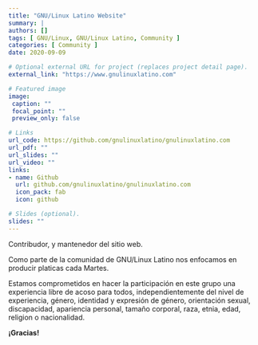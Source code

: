 ```yaml
---
title: "GNU/Linux Latino Website"
summary: |
authors: []
tags: [ GNU/Linux, GNU/Linux Latino, Community ]
categories: [ Community ]
date: 2020-09-09

# Optional external URL for project (replaces project detail page).
external_link: "https://www.gnulinuxlatino.com"

# Featured image
image:
 caption: ""
 focal_point: ""
 preview_only: false

# Links
url_code: https://github.com/gnulinuxlatino/gnulinuxlatino.com
url_pdf: ""
url_slides: ""
url_video: ""
links:
- name: Github
  url: github.com/gnulinuxlatino/gnulinuxlatino.com
  icon_pack: fab
  icon: github

# Slides (optional).
slides: ""
---
```


Contribudor, y mantenedor del sitio web.

Como parte de la comunidad de GNU/Linux Latino nos enfocamos en producir platicas cada Martes.

Estamos comprometidos en hacer la participación en este grupo una experiencia libre de acoso para todos, independientemente del nivel de experiencia, género, identidad y expresión de género, orientación sexual, discapacidad, apariencia personal, tamaño corporal, raza, etnia, edad, religion o nacionalidad.

**¡Gracias!**
